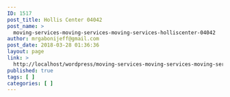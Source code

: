 ```yaml
---
ID: 1517
post_title: Hollis Center 04042
post_name: >
  moving-services-moving-services-moving-services-holliscenter-04042
author: mrgabonijeff@gmail.com
post_date: 2018-03-28 01:36:36
layout: page
link: >
  http://localhost/wordpress/moving-services-moving-services-moving-services-holliscenter-04042/
published: true
tags: [ ]
categories: [ ]
---
```

